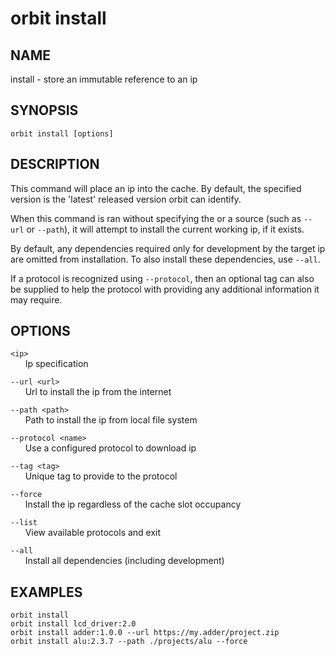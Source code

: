 # __orbit install__

## __NAME__

install - store an immutable reference to an ip

## __SYNOPSIS__

```
orbit install [options]
```

## __DESCRIPTION__

This command will place an ip into the cache. By default, the specified version
is the 'latest' released version orbit can identify.

When this command is ran without specifying the <ip> or a source (such as
`--url` or `--path`), it will attempt to install the current working ip, if it
exists.

By default, any dependencies required only for development by the target ip are
omitted from installation. To also install these dependencies, use `--all`.

If a protocol is recognized using `--protocol`, then an optional tag can also 
be supplied to help the protocol with providing any additional information it
may require.

## __OPTIONS__

`<ip>`  
      Ip specification

`--url <url>`  
      Url to install the ip from the internet

`--path <path>`  
      Path to install the ip from local file system

`--protocol <name>`  
      Use a configured protocol to download ip

`--tag <tag>`  
      Unique tag to provide to the protocol

`--force`  
      Install the ip regardless of the cache slot occupancy

`--list`  
      View available protocols and exit

`--all`  
      Install all dependencies (including development)

## __EXAMPLES__

```
orbit install
orbit install lcd_driver:2.0
orbit install adder:1.0.0 --url https://my.adder/project.zip
orbit install alu:2.3.7 --path ./projects/alu --force
```

